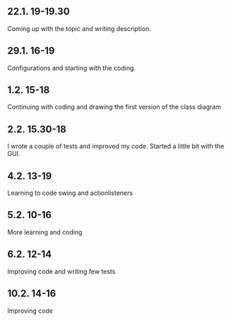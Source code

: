## 22.1. 19-19.30

Coming up with the topic and writing description.



## 29.1. 16-19

Configurations and starting with the coding.



## 1.2. 15-18

Continuing with coding and drawing the first version of the class diagram



## 2.2. 15.30-18

I wrote a couple of tests and improved my code. Started a little bit with the GUI.



## 4.2. 13-19

Learning to code swing and actionlisteners



## 5.2. 10-16

More learning and coding

## 6.2. 12-14
Improving code and writing few tests

## 10.2. 14-16
Improving code

